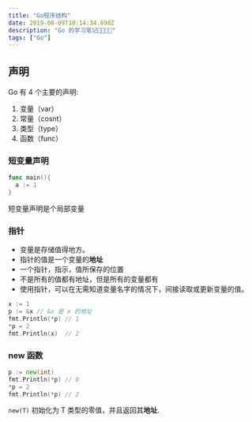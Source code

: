 ```yaml
---
title: "Go程序结构"
date: 2019-08-09T10:14:34.698Z
description: "Go 的学习笔记"
tags: ["Go"]
---
```


## 声明

Go 有 4 个主要的声明:

1. 变量（var）
2. 常量（cosnt）
3. 类型（type）
4. 函数（func）

### 短变量声明

```go
func main(){
  a := 1
}
```

短变量声明是个局部变量

### 指针

- 变量是存储值得地方。
- 指针的值是一个变量的**地址**
- 一个指针，指示，值所保存的位置
- 不是所有的值都有地址，但是所有的变量都有
- 使用指针，可以在无需知道变量名字的情况下，间接读取或更新变量的值。

```go
x := 1
p := &x // &x 是 x 的地址
fmt.Println(*p) // 1
*p = 2
fmt.Println(x)  // 2
```

### new 函数

```go
p := new(int)
fmt.Println(*p) // 0
*p = 2
fmt.Println(*p) // 2
```

`new(T)` 初始化为 T 类型的零值，并且返回其**地址**.
